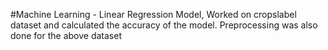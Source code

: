 #Machine Learning - Linear Regression Model,
Worked on cropslabel dataset and calculated the accuracy of the model.
Preprocessing was also done for the above dataset
